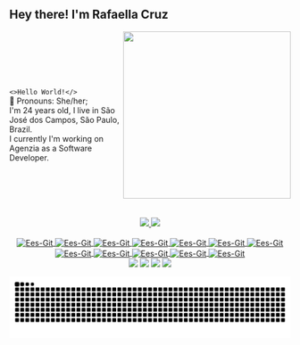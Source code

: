 ## Hey there! I'm Rafaella Cruz 


<img align="right" width="300" height="300" src="https://github.com/rafaelq80/rafaelq80/blob/main/code.svg">


<br>
<br>
<br>
<br>
<br>

 `<>Hello World!</>`
 <br>
👩 Pronouns: She/her;
 <br>
 I'm 24 years old, I live in São José dos Campos, São Paulo, Brazil.
 <br>
 I currently I'm working on Agenzia as a Software Developer. 
  
  
<br>
<br>
<br>
<br>
<br>

<div align="center">
  <a href="https://github.com/rafacruzz">
  <img height="150em" src="https://github-readme-stats.vercel.app/api?username=rafacruzz&show_icons=true&theme=radical"/>
  <img height="150em" src="https://github-readme-stats.vercel.app/api/top-langs/?username=rafacruzz&layout=compact&langs_count=7&theme=radical"/>
</div>
  
 
<br>
  
 
<div align="center">
  <a href='https://github.com/rafacruzz?tab=repositories'><img align="center" alt="Ees-Git" height="50" width="40" src="https://cdn.jsdelivr.net/gh/devicons/devicon/icons/git/git-original.svg" />
  <a href='https://github.com/rafacruzz?tab=repositories'><img align="center" alt="Ees-Git" height="50" width="40" src="https://cdn.jsdelivr.net/gh/devicons/devicon/icons/java/java-original.svg" />
  <a href='https://github.com/rafacruzz?tab=repositories'> <img align="center" alt="Ees-Git" height="50" width="40" src="https://cdn.jsdelivr.net/gh/devicons/devicon/icons/mysql/mysql-original.svg" />
  <a href='https://github.com/rafacruzz?tab=repositories'><img align="center" alt="Ees-Git" height="50" width="40" src="https://cdn.jsdelivr.net/gh/devicons/devicon/icons/spring/spring-original.svg" />
  <a href='https://github.com/rafacruzz?tab=repositories'><img align="center" alt="Ees-Git" height="50" width="40" src="https://cdn.jsdelivr.net/gh/devicons/devicon/icons/react/react-original.svg" />
  <a href='https://github.com/rafacruzz?tab=repositories'><img align="center" alt="Ees-Git" height="50" width="40" src="https://cdn.jsdelivr.net/gh/devicons/devicon/icons/javascript/javascript-original.svg" />
  <a href='https://github.com/rafacruzz?tab=repositories'><img align="center" alt="Ees-Git" height="50" width="40" src="https://cdn.jsdelivr.net/gh/devicons/devicon/icons/html5/html5-original.svg" />
  <a href='https://github.com/rafacruzz?tab=repositories'><img align="center" alt="Ees-Git" height="50" width="40" src="https://cdn.jsdelivr.net/gh/devicons/devicon/icons/css3/css3-original.svg" />
  <a href='https://github.com/rafacruzz?tab=repositories'><img align="center" alt="Ees-Git" height="50" width="40" src="https://cdn.jsdelivr.net/gh/devicons/devicon/icons/typescript/typescript-original.svg" />
  <a href='https://github.com/rafacruzz?tab=repositories'><img align="center" alt="Ees-Git" height="50" width="40" src="https://cdn.jsdelivr.net/gh/devicons/devicon/icons/python/python-original.svg" />
  <a href='https://github.com/rafacruzz?tab=repositories'><img align="center" alt="Ees-Git" height="50" width="40" src="https://cdn.jsdelivr.net/gh/devicons/devicon/icons/go/go-original.svg" />
  <a href='https://github.com/rafacruzz?tab=repositories'><img align="center" alt="Ees-Git" height="50" width="40" src="https://cdn.jsdelivr.net/gh/devicons/devicon/icons/docker/docker-original.svg" />
   
<br>
 
<div align="center">   
  <a href="https://www.facebook.com/rafaella.leticia.cruz/" target="_blank"><img src="https://img.shields.io/badge/-Facebook-%230077B5?style=for-the-badge&logo=facebook&logoColor=white" target="_blank"></a> 
  <a href="https://www.instagram.com/rafacruzzzzz" target="_blank"><img src="https://img.shields.io/badge/-Instagram-%23E4405F?style=for-the-badge&logo=instagram&logoColor=white" target="_blank"></a> 
  <a href = "mailto:rafaella.leticiaa@gmail.com"><img src="https://img.shields.io/badge/-Gmail-%e84393?style=for-the-badge&logo=gmail&logoColor=white" target="_blank"></a>
  <a href="https://www.linkedin.com/in/rafaella-cruz1999" target="_blank"><img src="https://img.shields.io/badge/-LinkedIn-%230077B5?style=for-the-badge&logo=linkedin&logoColor=white" target="_blank"></a> 
 
 ![Snake animation](https://github.com/rafacruzz/rafacruzz/blob/output/github-contribution-grid-snake.svg)
</div>
